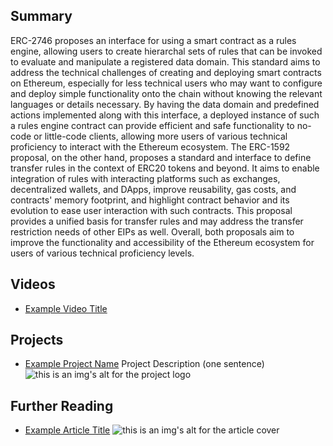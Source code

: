 ## Summary

ERC-2746 proposes an interface for using a smart contract as a rules engine, allowing users to create hierarchal sets of rules that can be invoked to evaluate and manipulate a registered data domain. This standard aims to address the technical challenges of creating and deploying smart contracts on Ethereum, especially for less technical users who may want to configure and deploy simple functionality onto the chain without knowing the relevant languages or details necessary. By having the data domain and predefined actions implemented along with this interface, a deployed instance of such a rules engine contract can provide efficient and safe functionality to no-code or little-code clients, allowing more users of various technical proficiency to interact with the Ethereum ecosystem. The ERC-1592 proposal, on the other hand, proposes a standard and interface to define transfer rules in the context of ERC20 tokens and beyond. It aims to enable integration of rules with interacting platforms such as exchanges, decentralized wallets, and DApps, improve reusability, gas costs, and contracts' memory footprint, and highlight contract behavior and its evolution to ease user interaction with such contracts. This proposal provides a unified basis for transfer rules and may address the transfer restriction needs of other EIPs as well. Overall, both proposals aim to improve the functionality and accessibility of the Ethereum ecosystem for users of various technical proficiency levels.

## Videos

- [Example Video Title](https://www.youtube.com/watch?v=TDGq4aeevgY)

## Projects

- [Example Project Name](https://xxxx.xxx/xxxxx) Project Description (one sentence) ![this is an img's alt for the project logo](https://xxxx.xxx/project-logo.xxx)

## Further Reading

- [Example Article Title](https://xxxx.xxx/xxxxx) ![this is an img's alt for the article cover](https://xxxx.xxx/article-cover.xxx)

